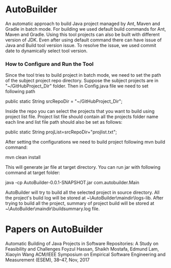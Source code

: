 # AutoBuilder
An automatic approach to build Java project managed by Ant, Maven and Gradle in batch mode. For building we used default build commands for Ant, Maven and Gradle. Using this tool projects can also be built with different version of JDK. Even after using default command there can have issue of Java and Build tool version issue. To resolve the issue, we used commit date to dynamically select tool version.

### How to Configure and Run the Tool
Since the tool tries to build project in batch mode, we need to set the path of the subject project repo directory. Suppose the subject projects are in "~/GitHubProject_Dir" folder. Then in Config.java file we need to set following path

public static String srcRepoDir = "~/GitHubProject_Dir"; 

Inside the repo you can select the projects that you want to build using project list file. Project list file should contain all the projects folder name each line and list file path should also be set as follows:

public static String projList=srcRepoDir+"projlist.txt"; 

After setting the configurations we need to build project following mvn build command:

mvn clean install

This will generate jar file at target directory. You can run jar with following command at target folder:

java -cp AutoBuilder-0.0.1-SNAPSHOT.jar  com.autobuilder.Main

AutoBuilder will try to build all the selected project in source directory. All the project's build log will be stored at ~\AutoBuilder\maindir\logs-lib. After trying to build all the project, summary of project build will be stored at ~\AutoBuilder\maindir\buildsummary.log file.


# Papers on AutoBuilder

Automatic Building of Java Projects in Software Repositories: A Study on Feasibility and Challenges
Foyzul Hassan, Shaikh Mostafa, Edmund Lam, Xiaoyin Wang
ACM/IEEE Symposium on Empirical Software Engineering and Measurement (ESEM), 38–47, Nov, 2017




